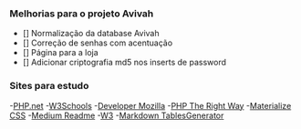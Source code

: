 ### Melhorias para o projeto Avivah

- [] Normalização da database Avivah
- [] Correção de senhas com acentuação
- [] Página para a loja
- [] Adicionar criptografia md5 nos inserts de password

### Sites para estudo

-[PHP.net](https://www.php.net/manual/pt_BR/)
-[W3Schools](https://www.w3schools.com/)
-[Developer Mozilla](https://developer.mozilla.org/pt-BR/)
-[PHP The Right Way](https://phptherightway.com/)
-[Materialize CSS](https://materializecss.com/)
-[Medium Readme](https://medium.com/@raullesteves/github-como-fazer-um-readme-md-bonit%C3%A3o-c85c8f154f8)
-[W3](https://www.w3.org/)
-[Markdown TablesGenerator](https://www.tablesgenerator.com/markdown_tables)